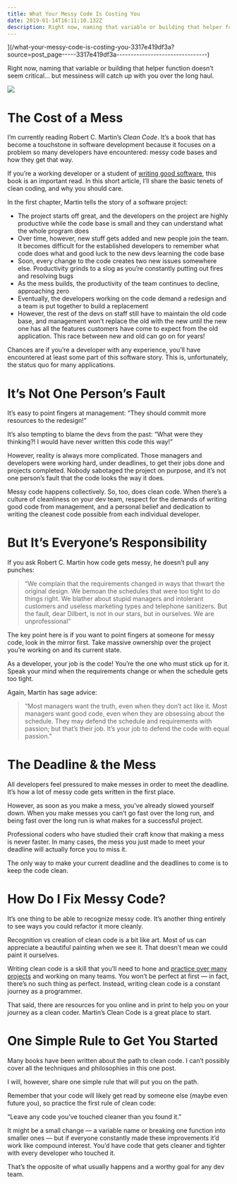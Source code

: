 ```yaml
---
title: What Your Messy Code Is Costing You
date: 2019-01-14T16:11:10.132Z
description: Right now, naming that variable or building that helper function doesn’t seem critical… but messiness will catch up with you over the long…
---
```




](/what-your-messy-code-is-costing-you-3317e419df3a?source=post_page-----3317e419df3a--------------------------------)

Right now, naming that variable or building that helper function doesn’t seem critical… but messiness will catch up with you over the long haul.

![](https://miro.medium.com/max/600/0/1*VTBnsH3k7q7nSb5EpNnkZg.png)

# The Cost of a Mess

I’m currently reading Robert C. Martin’s _Clean Code_. It’s a book that has become a touchstone in software development because it focuses on a problem so many developers have encountered: messy code bases and how they get that way.

If you’re a working developer or a student of [writing good software](https://blog.usejournal.com/the-pragmatic-programmer-is-essential-reading-for-software-developers-443940b8ef9f), this book is an important read. In this short article, I’ll share the basic tenets of clean coding, and why you should care.

In the first chapter, Martin tells the story of a software project:

*   The project starts off great, and the developers on the project are highly productive while the code base is small and they can understand what the whole program does
*   Over time, however, new stuff gets added and new people join the team. It becomes difficult for the established developers to remember what code does what and good luck to the new devs learning the code base
*   Soon, every change to the code creates two new issues somewhere else. Productivity grinds to a slog as you’re constantly putting out fires and resolving bugs
*   As the mess builds, the productivity of the team continues to decline, approaching zero
*   Eventually, the developers working on the code demand a redesign and a team is put together to build a replacement
*   However, the rest of the devs on staff still have to maintain the old code base, and management won’t replace the old with the new until the new one has all the features customers have come to expect from the old application. This race between new and old can go on for years!

Chances are if you’re a developer with any experience, you’ll have encountered at least some part of this software story. This is, unfortunately, the status quo for many applications.

# It’s Not One Person’s Fault

It’s easy to point fingers at management: “They should commit more resources to the redesign!”

It’s also tempting to blame the devs from the past: “What were they thinking?! I would have never written this code this way!”

However, reality is always more complicated. Those managers and developers were working hard, under deadlines, to get their jobs done and projects completed. Nobody sabotaged the project on purpose, and it’s not one person’s fault that the code looks the way it does.

Messy code happens collectively. So, too, does clean code. When there’s a culture of cleanliness on your dev team, respect for the demands of writing good code from management, and a personal belief and dedication to writing the cleanest code possible from each individual developer.

# But It’s Everyone’s Responsibility

If you ask Robert C. Martin how code gets messy, he doesn’t pull any punches:

> “We complain that the requirements changed in ways that thwart the original design. We bemoan the schedules that were too tight to do things right. We blather about stupid managers and intolerant customers and useless marketing types and telephone sanitizers. But the fault, dear Dilbert, is not in our stars, but in ourselves. We are unprofessional”

The key point here is if you want to point fingers at someone for messy code, look in the mirror first. Take massive ownership over the project you’re working on and its current state.

As a developer, your job is the code! You’re the one who must stick up for it. Speak your mind when the requirements change or when the schedule gets too tight.

Again, Martin has sage advice:

> “Most managers want the truth, even when they don’t act like it. Most managers want good code, even when they are obsessing about the schedule. They may defend the schedule and requirements with passion; but that’s their job. It’s your job to defend the code with equal passion.”

# The Deadline & the Mess

All developers feel pressured to make messes in order to meet the deadline. It’s how a lot of messy code gets written in the first place.

However, as soon as you make a mess, you’ve already slowed yourself down. When you make messes you can’t go fast over the long run, and being fast over the long run is what makes for a successful project.

Professional coders who have studied their craft know that making a mess is never faster. In many cases, the mess you just made to meet your deadline will actually force you to miss it.

The only way to make your current deadline and the deadlines to come is to keep the code clean.

# How Do I Fix Messy Code?

It’s one thing to be able to recognize messy code. It’s another thing entirely to see ways you could refactor it more cleanly.

Recognition vs creation of clean code is a bit like art. Most of us can appreciate a beautiful painting when we see it. That doesn’t mean we could paint it ourselves.

Writing clean code is a skill that you’ll need to hone and [practice over many projects](https://blog.usejournal.com/consider-yourself-a-developer-you-should-solve-the-project-euler-problems-ed8d13397c9c) and working on many teams. You won’t be perfect at first — in fact, there’s no such thing as perfect. Instead, writing clean code is a constant journey as a programmer.

That said, there are resources for you online and in print to help you on your journey as a clean coder. Martin’s Clean Code is a great place to start.

# One Simple Rule to Get You Started

Many books have been written about the path to clean code. I can’t possibly cover all the techniques and philosophies in this one post.

I will, however, share one simple rule that will put you on the path.

Remember that your code will likely get read by someone else (maybe even future you), so practice the first rule of clean code:

“Leave any code you’ve touched cleaner than you found it.”

It might be a small change — a variable name or breaking one function into smaller ones — but if everyone constantly made these improvements it’d work like compound interest. You’d have code that gets cleaner and tighter with every developer who touched it.

That’s the opposite of what usually happens and a worthy goal for any dev team.